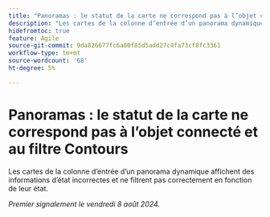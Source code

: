 ```yaml
---
title: "Panoramas : le statut de la carte ne correspond pas à l’objet connecté et au filtre de contours"
description: "Les cartes de la colonne d’entrée d’un panorama dynamique affichent des informations d’état incorrectes et ne filtrent pas correctement en fonction de leur état."
hidefromtoc: true
feature: Agile
source-git-commit: 9da826677fc6a00f85d5add27c4fa73cf8fc3361
workflow-type: tm+mt
source-wordcount: '68'
ht-degree: 5%

---
```



# Panoramas : le statut de la carte ne correspond pas à l’objet connecté et au filtre Contours

Les cartes de la colonne d’entrée d’un panorama dynamique affichent des informations d’état incorrectes et ne filtrent pas correctement en fonction de leur état.

_Premier signalement le vendredi 8 août 2024._
